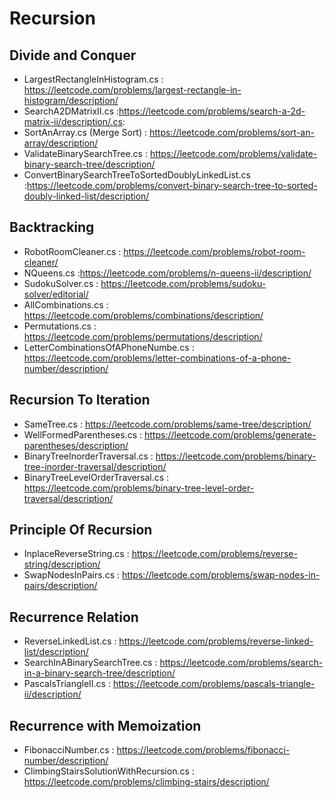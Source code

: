 # Recursion

## Divide and Conquer

- LargestRectangleInHistogram.cs : https://leetcode.com/problems/largest-rectangle-in-histogram/description/
- SearchA2DMatrixII.cs :https://leetcode.com/problems/search-a-2d-matrix-ii/description/.cs:
- SortAnArray.cs (Merge Sort) : https://leetcode.com/problems/sort-an-array/description/
- ValidateBinarySearchTree.cs : https://leetcode.com/problems/validate-binary-search-tree/description/
- ConvertBinarySearchTreeToSortedDoublyLinkedList.cs :https://leetcode.com/problems/convert-binary-search-tree-to-sorted-doubly-linked-list/description/


## Backtracking

- RobotRoomCleaner.cs : https://leetcode.com/problems/robot-room-cleaner/
- NQueens.cs :https://leetcode.com/problems/n-queens-ii/description/
- SudokuSolver.cs : https://leetcode.com/problems/sudoku-solver/editorial/
- AllCombinations.cs : https://leetcode.com/problems/combinations/description/
- Permutations.cs : https://leetcode.com/problems/permutations/description/
- LetterCombinationsOfAPhoneNumbe.cs : https://leetcode.com/problems/letter-combinations-of-a-phone-number/description/


## Recursion To Iteration

- SameTree.cs : https://leetcode.com/problems/same-tree/description/
- WellFormedParentheses.cs : https://leetcode.com/problems/generate-parentheses/description/
- BinaryTreeInorderTraversal.cs : https://leetcode.com/problems/binary-tree-inorder-traversal/description/
- BinaryTreeLevelOrderTraversal.cs : https://leetcode.com/problems/binary-tree-level-order-traversal/description/


## Principle Of Recursion 

- InplaceReverseString.cs : https://leetcode.com/problems/reverse-string/description/
- SwapNodesInPairs.cs : https://leetcode.com/problems/swap-nodes-in-pairs/description/


## Recurrence Relation

- ReverseLinkedList.cs : https://leetcode.com/problems/reverse-linked-list/description/
- SearchInABinarySearchTree.cs : https://leetcode.com/problems/search-in-a-binary-search-tree/description/
- PascalsTriangleII.cs : https://leetcode.com/problems/pascals-triangle-ii/description/


## Recurrence with Memoization

- FibonacciNumber.cs : https://leetcode.com/problems/fibonacci-number/description/
- ClimbingStairsSolutionWithRecursion.cs : https://leetcode.com/problems/climbing-stairs/description/
